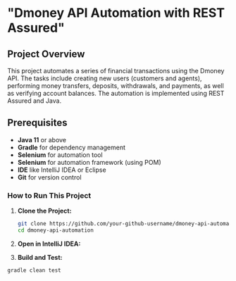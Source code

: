 # "Dmoney API Automation with REST Assured"

## Project Overview
This project automates a series of financial transactions using the Dmoney API. The tasks include creating new users (customers and agents), performing money transfers, deposits, withdrawals, and payments, as well as verifying account balances. The automation is implemented using REST Assured and Java.

## Prerequisites
- **Java 11** or above
- **Gradle** for dependency management
- **Selenium** for automation tool
- **Selenium** for automation framework (using POM)
- **IDE** like IntelliJ IDEA or Eclipse
- **Git** for version control

### How to Run This Project

1. **Clone the Project:**
   ```bash
   git clone https://github.com/your-github-username/dmoney-api-automation.git
   cd dmoney-api-automation
2. **Open in IntelliJ IDEA:**
   
3. **Build and Test:**   
  ```bash
  gradle clean test
      
